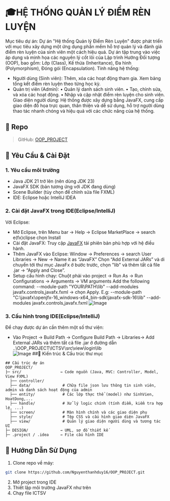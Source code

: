 # 🎓HỆ THỐNG QUẢN LÝ ĐIỂM RÈN LUYỆN 
Mục tiêu dự án:
Dự án "Hệ thống Quản lý Điểm Rèn Luyện" được phát triển với mục tiêu xây dựng một ứng dụng phần mềm hỗ trợ quản lý và đánh giá điểm rèn luyện của sinh viên một cách hiệu quả. Dự án tập trung vào việc áp dụng và minh họa các nguyên lý cốt lõi của Lập trình Hướng Đối tượng (OOP), bao gồm: Lớp (Class), Kế thừa (Inheritance), Đa hình (Polymorphism), Đóng gói (Encapsulation).
Tính năng hệ thống:
- Người dùng (Sinh viên):
Thêm, xóa các hoạt động tham gia.
Xem bảng tổng kết điểm rèn luyện theo từng học kỳ.
- Quản trị viên (Admin):
• Quản lý danh sách sinh viên.
• Tạo, chỉnh sửa, và xóa các hoạt động.
• Nhập và cập nhật điểm rèn luyện cho sinh viên.
Giao diện người dùng:
Hệ thống được xây dựng bằng JavaFX, cung cấp giao diện đồ họa trực quan, thân thiện và dễ sử dụng, hỗ trợ người dùng thao tác nhanh chóng và hiệu quả với các chức năng của hệ thống.
## 📁 Repo
> GitHub: [OOP_PROJECT](https://github.com/Nguyenthanhduy16/OOP_PROJECT.git)
## 🔧 Yêu Cầu & Cài Đặt
### 1. Yêu cầu môi trường
- Java JDK 21 trở lên (nên dùng JDK 23)
- JavaFX SDK (bản tương ứng với JDK đang dùng)
- Scene Builder (tùy chọn để chỉnh sửa file FXML)
- IDE: Eclipse hoặc IntelliJ IDEA
### 2. Cài đặt JavaFX trong IDE(Eclipse/IntelliJ)
Với Eclipse: 
- Mở Eclipse, trên Menu bar -> Help -> Eclipse MarketPlace -> search e(fx)clipse chọn Install
- Cài đặt JavaFX: Truy cập [JavaFX](https://gluonhq.com/products/javafx/) tải phiên bản phù hợp với hệ điều hành.
- Thêm JavaFX vào Eclipse: Window → Preferences → search User Libraries → New → Name it as “JavaFX”
  Chọn “Add External JARs” và di chuyển tới thư mục JavaFx ở bước trước, chọn "lib" và thêm tất cả file .jar -> “Apply and Close”.
- Setup cấu hình chạy: Chuột phải vào project ->  Run As → Run Configurations → Arguments → VM arguments
  Add the following command: --module-path "YOUR\PATH\lib" --add-modules javafx.controls,javafx.fxml -> chọn Apply.
  E.g: --module-path "C:\javafx\openjfx-16_windows-x64_bin-sdk\javafx-sdk-16\lib" --add-modules javafx.controls,javafx.fxml
![Image](https://github.com/user-attachments/assets/d603037f-ab17-475c-affd-785e2efcc8db)
### 3. Cấu hình trong IDE(Eclipse/IntelliJ)
Để chạy được dự án cần thêm một số thư viện:
- Vào Project -> Build Path -> Configure Build Path -> Libraries-> Add External JARs và thêm tất cả file .jar ở đường dẫn ..\OOP_PROJECT\ICTSV\src\view\login\lib  
![Image](https://github.com/user-attachments/assets/b58f043e-6520-4d07-b237-9b5be98fa005)
##🧩 Kiến trúc & Cấu trúc thư mục
```
## Cấu trúc dự án
OOP_PROJECT/
├─ src/                 → Code nguồn (Java, MVC: Controller, Model, View FXML)
  ├── controller/
  ├── data/              # Chữa file json lưu thông tin sinh viên, admin và danh sách hoạt động của admin        
  ├── entity/            # Các lớp thực thể (model) như SinhVien, HoatDong,...
  ├── handle/            # Xử lý logic chính (tính điểm, kiểm tra hợp lệ, ...)
  ├── screen/            # Màn hình chính và các giao diện phụ
  ├── style/             # Tệp CSS và cấu hình giao diện JavaFX
  ├── view/              # Quản lý giao diện người dùng và tương tác UI
├─ DESIGN/              → UML, sơ đồ thiết kế
├─ .project / .idea     → File cấu hình IDE
```
## 🚀 Hướng Dẫn Sử Dụng
1. Clone repo về máy:
```bash
git clone https://github.com/Nguyenthanhduy16/OOP_PROJECT.git
```
2. Mở project trong IDE
3. Thiết lập môi trường JavaFX như trên
4. Chạy file ICTSV
